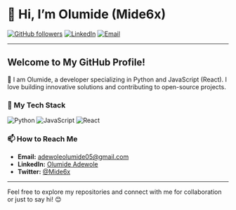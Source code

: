 # 👋 Hi, I’m Olumide (Mide6x)

[![GitHub followers](https://img.shields.io/github/followers/Mide6x?style=social)](https://github.com/Mide6x)
[![LinkedIn](https://img.shields.io/badge/LinkedIn-Connect-blue)](https://www.linkedin.com/in/olumide-a-a06485220/)
[![Email](https://img.shields.io/badge/Email-Contact%20Me-blue)](mailto:adewoleolumide05@gmail.com)

---

## Welcome to My GitHub Profile!

🌟 I am Olumide, a developer specializing in Python and JavaScript (React). I love building innovative solutions and contributing to open-source projects.

### 🚀 My Tech Stack

![Python](https://img.shields.io/badge/-Python-3776AB?style=for-the-badge&logo=python&logoColor=white)
![JavaScript](https://img.shields.io/badge/-JavaScript-F7DF1E?style=for-the-badge&logo=javascript&logoColor=black)
![React](https://img.shields.io/badge/-React-61DAFB?style=for-the-badge&logo=react&logoColor=black)

### 📫 How to Reach Me

- **Email:** [adewoleolumide05@gmail.com](mailto:adewoleolumide05@gmail.com)
- **LinkedIn:** [Olumide Adewole](https://www.linkedin.com/in/olumide-adewole/)
- **Twitter:** [@Mide6x](https://twitter.com/Mide6x)

---

Feel free to explore my repositories and connect with me for collaboration or just to say hi! 😊

